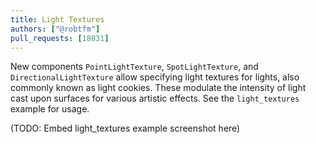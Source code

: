 ```yaml
---
title: Light Textures
authors: ["@robtfm"]
pull_requests: [18031]
---
```


New components `PointLightTexture`, `SpotLightTexture`, and `DirectionalLightTexture` allow specifying light textures for lights, also commonly known as light cookies.
These modulate the intensity of light cast upon surfaces for various artistic effects. See the `light_textures` example for usage.

(TODO: Embed light_textures example screenshot here)
